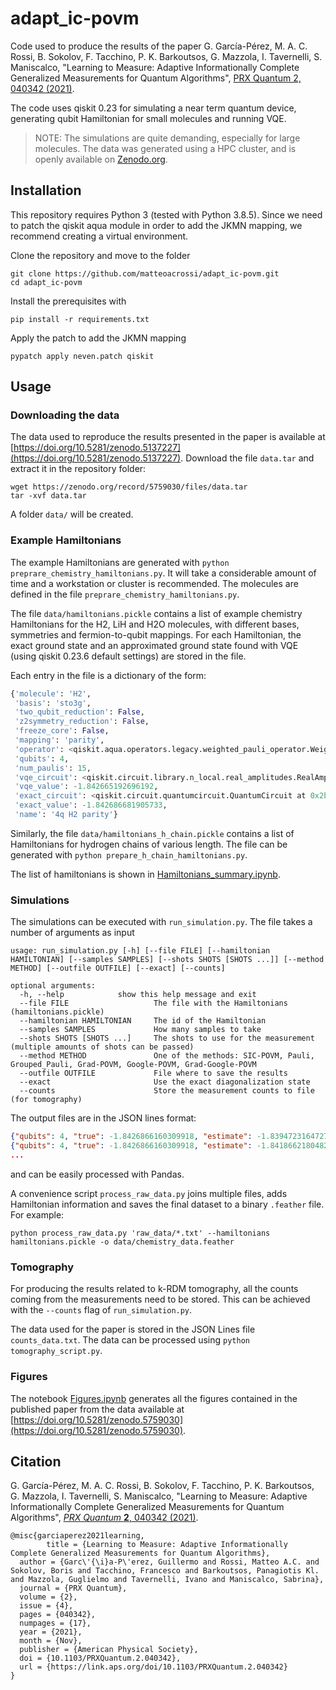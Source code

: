 # adapt_ic-povm
Code used to produce the results of the paper
G. García-Pérez, M. A. C. Rossi, B. Sokolov, F. Tacchino, P. K. Barkoutsos, G. Mazzola, I. Tavernelli, S. Maniscalco, "Learning to Measure: Adaptive Informationally Complete Generalized Measurements for Quantum Algorithms", [PRX Quantum 2, 040342 (2021)](https://doi.org/10.1103/PRXQuantum.2.040342).

The code uses qiskit 0.23 for simulating a near term quantum device, generating qubit Hamiltonian for small molecules and running VQE.

> NOTE: The simulations are quite demanding, especially for large molecules. The data was generated using a HPC cluster, and is openly available on [Zenodo.org](https://doi.org/10.5281/zenodo.5137227).

## Installation
This repository requires Python 3 (tested with Python 3.8.5). Since we need to patch the qiskit aqua module in order to add the JKMN mapping, we recommend creating a virtual environment.

Clone the repository and move to the folder

```
git clone https://github.com/matteoacrossi/adapt_ic-povm.git
cd adapt_ic-povm
```

Install the prerequisites with

```
pip install -r requirements.txt
```

Apply the patch to add the JKMN mapping

```
pypatch apply neven.patch qiskit
```

## Usage

### Downloading the data

The data used to reproduce the results presented in the paper is available at [https://doi.org/10.5281/zenodo.5137227](https://doi.org/10.5281/zenodo.5137227). Download the
file `data.tar` and extract it in the repository folder:

```
wget https://zenodo.org/record/5759030/files/data.tar
tar -xvf data.tar
```

A folder `data/` will be created.

### Example Hamiltonians

The example Hamiltonians are generated with `python preprare_chemistry_hamiltonians.py`. It will take a considerable amount of time and a workstation or cluster is recommended.
The molecules are defined in the file `preprare_chemistry_hamiltonians.py`.

The file `data/hamiltonians.pickle` contains a list of example chemistry Hamiltonians for the H2, LiH and H2O molecules,
with different bases, symmetries and fermion-to-qubit mappings. For each Hamiltonian, the exact ground state and an approximated
ground state found with VQE (using qiskit 0.23.6 default settings) are stored in the file.

Each entry in the file is a dictionary of the form:

```python
{'molecule': 'H2',
 'basis': 'sto3g',
 'two_qubit_reduction': False,
 'z2symmetry_reduction': False,
 'freeze_core': False,
 'mapping': 'parity',
 'operator': <qiskit.aqua.operators.legacy.weighted_pauli_operator.WeightedPauliOperator at 0x2b3a9078b9a0>,
 'qubits': 4,
 'num_paulis': 15,
 'vqe_circuit': <qiskit.circuit.library.n_local.real_amplitudes.RealAmplitudes at 0x2b3a8febd970>,
 'vqe_value': -1.842665192696192,
 'exact_circuit': <qiskit.circuit.quantumcircuit.QuantumCircuit at 0x2b3a8f0747f0>,
 'exact_value': -1.842686681905733,
 'name': '4q H2 parity'}
 ```

Similarly, the file `data/hamiltonians_h_chain.pickle` contains a list of Hamiltonians for hydrogen chains of various length. The file can be generated with `python prepare_h_chain_hamiltonians.py`.


The list of hamiltonians is shown in [Hamiltonians_summary.ipynb](./Hamiltonians_summary.ipynb).



### Simulations

The simulations can be executed with `run_simulation.py`. The file takes a number of arguments as input

```
usage: run_simulation.py [-h] [--file FILE] [--hamiltonian HAMILTONIAN] [--samples SAMPLES] [--shots SHOTS [SHOTS ...]] [--method METHOD] [--outfile OUTFILE] [--exact] [--counts]

optional arguments:
  -h, --help            show this help message and exit
  --file FILE                   The file with the Hamiltonians (hamiltonians.pickle)
  --hamiltonian HAMILTONIAN     The id of the Hamiltonian
  --samples SAMPLES             How many samples to take
  --shots SHOTS [SHOTS ...]     The shots to use for the measurement (multiple amounts of shots can be passed)
  --method METHOD               One of the methods: SIC-POVM, Pauli, Grouped_Pauli, Grad-POVM, Google-POVM, Grad-Google-POVM
  --outfile OUTFILE             File where to save the results
  --exact                       Use the exact diagonalization state
  --counts                      Store the measurement counts to file (for tomography)
  ```

The output files are in the JSON lines format:

```json
{"qubits": 4, "true": -1.8426866160309918, "estimate": -1.8394723164727411, "estimated_error": 0.01613556904575243, "error": 0.0032142995582506995, "circuits": 15, "shots_per_circuit": 66, "shots": 990, "time_qc": 2.879150152206421, "time_post": 0.5117971897125244, "method": "Pauli", "counts": null, "name": "4q H2 jordan_wigner", "commit": "d59fe99", "exact_ground_state": false, "id": "MzZya4nhC6fQdvZsob332H", "timestamp": 1625040177.894622}
{"qubits": 4, "true": -1.8426866160309918, "estimate": -1.8418662180482184, "estimated_error": 0.01523071106596722, "error": 0.0008203979827734464, "circuits": 15, "shots_per_circuit": 66, "shots": 990, "time_qc": 2.938889980316162, "time_post": 0.522057294845581, "method": "Pauli", "counts": null, "name": "4q H2 jordan_wigner", "commit": "d59fe99", "exact_ground_state": false, "id": "Xd9n4GGivADMxi8fT6CuZJ", "timestamp": 1625040177.956557}
...
```

and can be easily processed with Pandas.

A convenience script `process_raw_data.py` joins multiple files, adds Hamiltonian information and saves the final dataset to a binary `.feather` file. For example:

```
python process_raw_data.py 'raw_data/*.txt' --hamiltonians hamiltonians.pickle -o data/chemistry_data.feather
```


### Tomography

For producing the results related to k-RDM tomography, all the counts coming from the measurements need to be stored. This can be achieved with the `--counts` flag of `run_simulation.py`.

The data used for the paper is stored in the JSON Lines file `counts_data.txt`. The data can be processed using `python tomography_script.py`.

### Figures

The notebook [Figures.ipynb](./Figures.ipynb) generates all the figures contained in the published paper from the data available at [https://doi.org/10.5281/zenodo.5759030](https://doi.org/10.5281/zenodo.5759030).

## Citation

G. García-Pérez, M. A. C. Rossi, B. Sokolov, F. Tacchino, P. K. Barkoutsos, G. Mazzola, I. Tavernelli, S. Maniscalco, "Learning to Measure: Adaptive Informationally Complete Generalized Measurements for Quantum Algorithms", [*PRX Quantum* **2**, 040342 (2021)](https://doi.org/10.1103/PRXQuantum.2.040342).

```
@misc{garciaperez2021learning,
        title = {Learning to Measure: Adaptive Informationally Complete Generalized Measurements for Quantum Algorithms},
  author = {Garc\'{\i}a-P\'erez, Guillermo and Rossi, Matteo A.C. and Sokolov, Boris and Tacchino, Francesco and Barkoutsos, Panagiotis Kl. and Mazzola, Guglielmo and Tavernelli, Ivano and Maniscalco, Sabrina},
  journal = {PRX Quantum},
  volume = {2},
  issue = {4},
  pages = {040342},
  numpages = {17},
  year = {2021},
  month = {Nov},
  publisher = {American Physical Society},
  doi = {10.1103/PRXQuantum.2.040342},
  url = {https://link.aps.org/doi/10.1103/PRXQuantum.2.040342}
}
```
